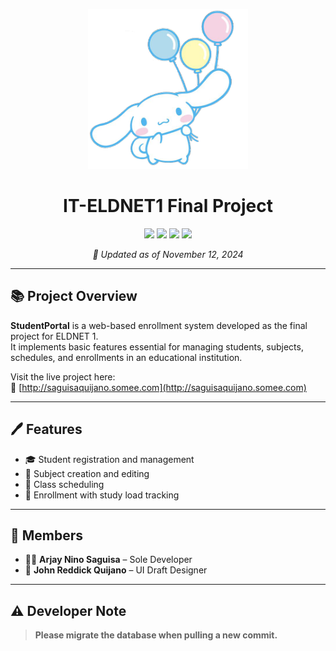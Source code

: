<p align="center">
  <img src="assets/cinnamoroll.png" alt="Cinnamoroll">
</p>

<h1 align="center"> IT-ELDNET1 Final Project</h1>

<!-- Tech Stack Badges -->
<p align="center">
  <img src="https://img.shields.io/badge/.NET-512BD4?style=for-the-badge&logo=dotnet&logoColor=white" />
  <img src="https://img.shields.io/badge/Bootstrap-7952B3?style=for-the-badge&logo=bootstrap&logoColor=white" />
  <img src="https://img.shields.io/badge/javascript-%23323330.svg?style=for-the-badge&logo=javascript&logoColor=%23F7DF1E" />
  <img src="https://custom-icon-badges.demolab.com/badge/Microsoft%20SQL%20Server-CC2927?style=for-the-badge&logo=mssqlserver-white&logoColor=white" />
</p>

<p align="center"><i>📅 Updated as of November 12, 2024</i></p>

---

## 📚 Project Overview

**StudentPortal** is a web-based enrollment system developed as the final project for ELDNET 1.  
It implements basic features essential for managing students, subjects, schedules, and enrollments in an educational institution.

Visit the live project here:  
🔗 [http://saguisaquijano.somee.com](http://saguisaquijano.somee.com)

---

## 🖊️ Features

- 🎓 Student registration and management  
- 📘 Subject creation and editing  
- 📅 Class scheduling  
- 📝 Enrollment with study load tracking  

---

## 👥 Members

- 👨‍💻 **Arjay Nino Saguisa** – Sole Developer  
- 🎨 **John Reddick Quijano** – UI Draft Designer  

---

## ⚠️ Developer Note

> **Please migrate the database when pulling a new commit.**

